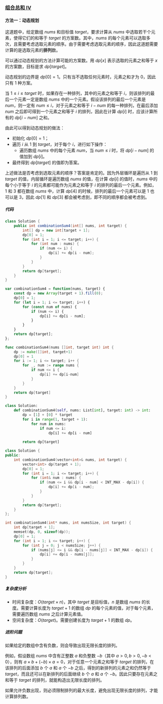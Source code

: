 ### [组合总和 Ⅳ](https://leetcode.cn/problems/combination-sum-iv/solutions/740581/zu-he-zong-he-iv-by-leetcode-solution-q8zv/)

#### 方法一：动态规划

这道题中，给定数组 $\textit{nums}$ 和目标值 $\textit{target}$，要求计算从 $\textit{nums}$ 中选取若干个元素，使得它们的和等于 $\textit{target}$ 的方案数。其中，$\textit{nums}$ 的每个元素可以选取多次，且需要考虑选取元素的顺序。由于需要考虑选取元素的顺序，因此这道题需要计算的是选取元素的**排列**数。

可以通过动态规划的方法计算可能的方案数。用 $\textit{dp}[x]$ 表示选取的元素之和等于 $x$ 的方案数，目标是求 $\textit{dp}[\textit{target}]$。

动态规划的边界是 $\textit{dp}[0]=1$。只有当不选取任何元素时，元素之和才为 $0$，因此只有 $1$ 种方案。

当 $1 \le i \le \textit{target}$ 时，如果存在一种排列，其中的元素之和等于 $i$，则该排列的最后一个元素一定是数组 $\textit{nums}$ 中的一个元素。假设该排列的最后一个元素是 $\textit{num}$，则一定有 $\textit{num} \le i$，对于元素之和等于 $i - \textit{num}$ 的每一种排列，在最后添加 $\textit{num}$ 之后即可得到一个元素之和等于 $i$ 的排列，因此在计算 $\textit{dp}[i]$ 时，应该计算所有的 $\textit{dp}[i-\textit{num}]$ 之和。

由此可以得到动态规划的做法：

- 初始化 $\textit{dp}[0]=1$；
- 遍历 $i$ 从 $1$ 到 $\textit{target}$，对于每个 $i$，进行如下操作：
    - 遍历数组 $\textit{nums}$ 中的每个元素 $\textit{num}$，当 $\textit{num} \le i$ 时，将 $\textit{dp}[i - \textit{num}]$ 的值加到 $\textit{dp}[i]$。
- 最终得到 $\textit{dp}[\textit{target}]$ 的值即为答案。

上述做法是否考虑到选取元素的顺序？答案是肯定的。因为外层循环是遍历从 $1$ 到 $\textit{target}$ 的值，内层循环是遍历数组 $\textit{nums}$ 的值，在计算 $\textit{dp}[i]$ 的值时，$\textit{nums}$ 中的每个小于等于 $i$ 的元素都可能作为元素之和等于 $i$ 的排列的最后一个元素。例如，$1$ 和 $3$ 都在数组 $\textit{nums}$ 中，计算 $\textit{dp}[4]$ 的时候，排列的最后一个元素可以是 $1$ 也可以是 $3$，因此 $\textit{dp}[1]$ 和 $\textit{dp}[3]$ 都会被考虑到，即不同的顺序都会被考虑到。

##### 代码

```java
class Solution {
    public int combinationSum4(int[] nums, int target) {
        int[] dp = new int[target + 1];
        dp[0] = 1;
        for (int i = 1; i <= target; i++) {
            for (int num : nums) {
                if (num <= i) {
                    dp[i] += dp[i - num];
                }
            }
        }
        return dp[target];
    }
}
```

```javascript
var combinationSum4 = function(nums, target) {
    const dp = new Array(target + 1).fill(0);
    dp[0] = 1;
    for (let i = 1; i <= target; i++) {
        for (const num of nums) {
            if (num <= i) {
                dp[i] += dp[i - num];
            }
        }
    }
    return dp[target];
};
```

```go
func combinationSum4(nums []int, target int) int {
    dp := make([]int, target+1)
    dp[0] = 1
    for i := 1; i <= target; i++ {
        for _, num := range nums {
            if num <= i {
                dp[i] += dp[i-num]
            }
        }
    }
    return dp[target]
}
```

```python
class Solution:
    def combinationSum4(self, nums: List[int], target: int) -> int:
        dp = [1] + [0] * target
        for i in range(1, target + 1):
            for num in nums:
                if num <= i:
                    dp[i] += dp[i - num]
        
        return dp[target]
```

```c++
class Solution {
public:
    int combinationSum4(vector<int>& nums, int target) {
        vector<int> dp(target + 1);
        dp[0] = 1;
        for (int i = 1; i <= target; i++) {
            for (int& num : nums) {
                if (num <= i && dp[i - num] < INT_MAX - dp[i]) {
                    dp[i] += dp[i - num];
                }
            }
        }
        return dp[target];
    }
};
```

```c
int combinationSum4(int* nums, int numsSize, int target) {
    int dp[target + 1];
    memset(dp, 0, sizeof(dp));
    dp[0] = 1;
    for (int i = 1; i <= target; i++) {
        for (int j = 0; j < numsSize; j++) {
            if (nums[j] <= i && dp[i - nums[j]] < INT_MAX - dp[i]) {
                dp[i] += dp[i - nums[j]];
            }
        }
    }
    return dp[target];
}
```

##### 复杂度分析

- 时间复杂度：$O(\textit{target} \times n)$，其中 $\textit{target}$ 是目标值，$n$ 是数组 $\textit{nums}$ 的长度。需要计算长度为 $\textit{target}+1$ 的数组 $\textit{dp}$ 的每个元素的值，对于每个元素，需要遍历数组 $\textit{nums}$ 之后计算元素值。
- 空间复杂度：$O(\textit{target})$。需要创建长度为 $\textit{target}+1$ 的数组 $\textit{dp}$。

##### 进阶问题

如果给定的数组中含有负数，则会导致出现无限长度的排列。

例如，假设数组 $\textit{nums}$ 中含有正整数 $a$ 和负整数 $-b$（其中 $a>0,b>0,-b<0$），则有 $a \times b + (-b) \times a=0$，对于任意一个元素之和等于 $\textit{target}$ 的排列，在该排列的后面添加 $b$ 个 $a$ 和 $a$ 个 $-b$ 之后，得到的新排列的元素之和仍然等于 $\textit{target}$，而且还可以在新排列的后面继续 $b$ 个 $a$ 和 $a$ 个 $-b$。因此只要存在元素之和等于 $\textit{target}$ 的排列，就能构造出无限长度的排列。

如果允许负数出现，则必须限制排列的最大长度，避免出现无限长度的排列，才能计算排列数。
